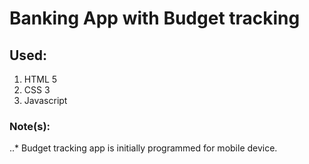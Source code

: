 # Banking App with Budget tracking

## Used:

1. HTML 5
2. CSS 3
3. Javascript

### Note(s):

..\* Budget tracking app is initially programmed for mobile device.
